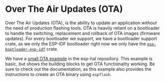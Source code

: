 # Over The Air Updates (OTA)

Over The Air Updates (OTA), is the ability to update an application _without_ the need of production flashing tools. OTA is heavily reliant on a bootloader to handle the switching, replacement and rollback of OTA images (firmware updates). For every bootloader we support, we have a bootloader support crate, as we only the ESP-IDF bootloader right now we only have the [`esp-bootloader-esp-idf`] crate.

We have a [small OTA example] in the esp-hal repository. This example is basic, but shows the building blocks to get OTA functionality working. Be sure to check out the documentation, as this example also provides the instructions to create an OTA binary using `espflash`.



[`esp-bootloader-esp-idf`]: https://github.com/esp-rs/esp-hal/blob/main/esp-bootloader-esp-idf
[docs]: https://docs.espressif.com/projects/rust/esp-bootloader-esp-idf/latest
[small OTA example]: https://github.com/esp-rs/esp-hal/tree/main/examples/ota